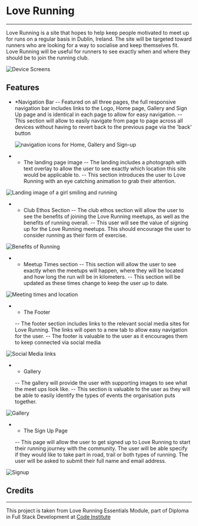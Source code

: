 # Love Running
---

Love Running is a site that hopes to help keep people motivated to meet up for runs on a regular basis in Dublin, Ireland. The site will be targeted toward runners who are looking for a way to socialise and
keep themselves fit. Love Running will be useful for runners to see exactly when and where they should be to join the running club.

![Device Screens](https://github.com/hennasingh/love-running/assets/22836317/bd70bd67-5bc3-4de4-b7da-f75f697aada3)


## Features

- *Navigation Bar
  -- Featured on all three pages, the full responsive navigation bar includes links to the Logo, Home page, Gallery and Sign Up page and is identical in each page to allow for easy navigation.
  -- This section will allow to easily navigate from page to page across all devices without having to revert back to the previous page via the 'back' button

  ![navigation icons for Home, Gallery and Sign-up](https://github.com/hennasingh/love-running/assets/22836317/69736d3e-8426-4b97-be1a-a88c18fe1139)

- * The landing page image
   -- The landing includes a photograph with text overlay to allow the user to see exactly which location this site would be applicable to.
   -- This section introduces the user to Love Running with an eye catching animation to grab their attention.

![Landing image of a girl smiling and running](https://github.com/hennasingh/love-running/assets/22836317/56dfc091-4ff1-4107-9006-3045247292b7)

- * Club Ethos Section
   -- The club ethos section will allow the user to see the benefits of joining the Love Running meetups, as well as the benefits of running overall.
   -- This user will see the value of signing up for the Love Running meetups. This should encourage the user to consider running as their form of exercise.

![Benefits of Running](https://github.com/hennasingh/love-running/assets/22836317/10cc4bd6-e8ab-4002-af33-5bd54371e60a)

- * Meetup Times section
  -- This section will allow the user to see exactly when the meetups will happen, where they will be located and how long the run will be in kilometers.
  -- This section will be updated as these times change to keep the user up to date.

![Meeting times and location](https://github.com/hennasingh/love-running/assets/22836317/1d1dcd56-813d-40c9-baf1-3666caaf280d)

- * The Footer

  -- The footer section includes links to the relevant social media sites for Love Running. The links will open to a new tab to allow easy navigation for the user.
  -- The footer is valuable to the user as it encourages them to keep connected via social media

![Social Media links](https://github.com/hennasingh/love-running/assets/22836317/fda00c05-1956-4956-b818-ecdcdbaff0ae)

- * Gallery

  -- The gallery will provide the user with supporting images to see what the meet ups look like.
  -- This section is valuable to the user as they will be able to easily identify the types of events the organisation puts together.

![Gallery](https://github.com/hennasingh/love-running/assets/22836317/2a94d588-4168-4acc-803e-4945f0370f52)

- * The Sign Up Page

  -- This page will allow the user to get signed up to Love Running to start their running journey with the community. The user will be able specify if they would like to take part in road, trail or both types of       running. The user will be asked to submit their full name and email address.

![Signup](https://github.com/hennasingh/love-running/assets/22836317/9fd7af05-d4f3-44d7-ba2d-0362aa491e2a)

## Credits
---

This project is taken from Love Running Essentials Module, part of Diploma in Full Stack Development at [Code Institute](http://codeinstitute.net/)

